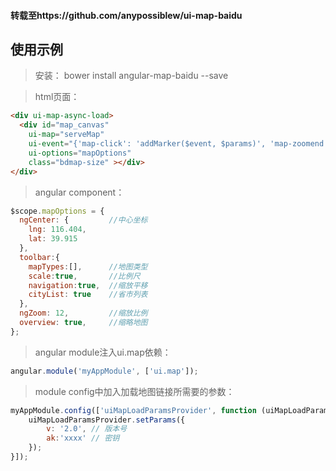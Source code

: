 #### 转载至https://github.com/anypossiblew/ui-map-baidu
## 使用示例
> 安装：
bower install angular-map-baidu --save

> html页面：
```html
<div ui-map-async-load>
  <div id="map_canvas"
    ui-map="serveMap"
    ui-event="{'map-click': 'addMarker($event, $params)', 'map-zoomend': 'setZoomMessage(serveMap.getZoom())' }"
    ui-options="mapOptions"
    class="bdmap-size" ></div>
</div>
```


> angular component：
```javascript
$scope.mapOptions = {
  ngCenter: {         //中心坐标
    lng: 116.404,
    lat: 39.915
  },
  toolbar:{
    mapTypes:[],      //地图类型
    scale:true,       //比例尺
    navigation:true,  //缩放平移
    cityList: true    //省市列表
  },
  ngZoom: 12,         //缩放比例
  overview: true,     //缩略地图
};
```

> angular module注入ui.map依赖：
```javascript
angular.module('myAppModule', ['ui.map']);
```

> module config中加入加载地图链接所需要的参数：
```javascript
myAppModule.config(['uiMapLoadParamsProvider', function (uiMapLoadParamsProvider) {
    uiMapLoadParamsProvider.setParams({
        v: '2.0', // 版本号
        ak:'xxxx' // 密钥
    });
}]);
```
